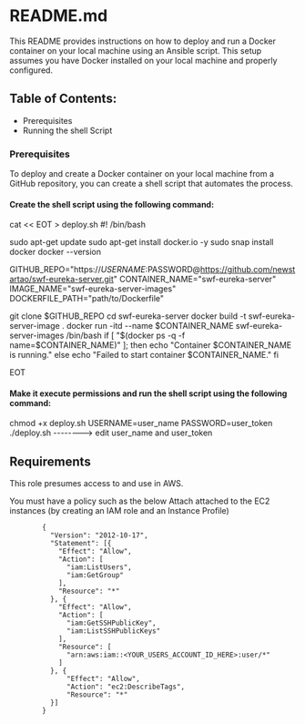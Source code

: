README.md
=========

This README provides instructions on how to deploy and run a Docker container on your local machine using an Ansible script. This setup assumes you have Docker installed on your local machine and properly configured.

## Table of Contents:

* Prerequisites
* Running the shell Script

### Prerequisites

To deploy and create a Docker container on your local machine from a GitHub repository, you can create a shell script that automates the process.

#### Create the shell script using the following command:

cat << EOT > deploy.sh
#! /bin/bash

sudo apt-get update
sudo apt-get install docker.io -y
sudo snap install docker
docker --version

GITHUB_REPO="https://$USERNAME:$PASSWORD@https://github.com/newstartao/swf-eureka-server.git"
CONTAINER_NAME="swf-eureka-server"
IMAGE_NAME="swf-eureka-server-images"
DOCKERFILE_PATH="path/to/Dockerfile"

git clone $GITHUB_REPO
cd swf-eureka-server
docker build -t swf-eureka-server-image .
docker run -itd --name $CONTAINER_NAME swf-eureka-server-images /bin/bash
if [ "$(docker ps -q -f name=$CONTAINER_NAME)" ]; then
  echo "Container $CONTAINER_NAME is running."
else
  echo "Failed to start container $CONTAINER_NAME."
fi

EOT



#### Make it execute permissions and run the shell script using the following command:

chmod +x deploy.sh
USERNAME=user_name PASSWORD=user_token ./deploy.sh      --------> edit user_name and user_token


Requirements
------------

This role presumes access to and use in AWS.

You must have a policy such as the below Attach attached to the EC2 instances (by creating an IAM role and an Instance Profile)

			{
			  "Version": "2012-10-17",
			  "Statement": [{
			    "Effect": "Allow",
			    "Action": [
			      "iam:ListUsers",
			      "iam:GetGroup"
			    ],
			    "Resource": "*"
			  }, {
			    "Effect": "Allow",
			    "Action": [
			      "iam:GetSSHPublicKey",
			      "iam:ListSSHPublicKeys"
			    ],
			    "Resource": [
			      "arn:aws:iam::<YOUR_USERS_ACCOUNT_ID_HERE>:user/*"
			    ]
			  }, {
			      "Effect": "Allow",
			      "Action": "ec2:DescribeTags",
			      "Resource": "*"
			  }]
			}


